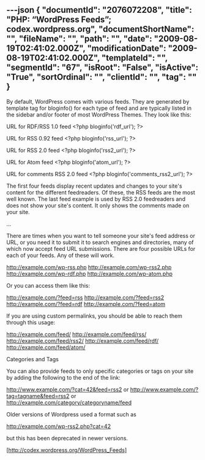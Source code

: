 ---json
{
  "documentId": "2076072208",
  "title": "PHP: “WordPress Feeds”; codex.wordpress.org",
  "documentShortName": "",
  "fileName": "",
  "path": "",
  "date": "2009-08-19T02:41:02.000Z",
  "modificationDate": "2009-08-19T02:41:02.000Z",
  "templateId": "",
  "segmentId": "67",
  "isRoot": "False",
  "isActive": "True",
  "sortOrdinal": "",
  "clientId": "",
  "tag": ""
}
---

By default, WordPress comes with various feeds. They are generated by template tag for bloginfo() for each type of feed and are typically listed in the sidebar and/or footer of most WordPress Themes. They look like this:

URL for RDF/RSS 1.0 feed 
    &lt;?php bloginfo('rdf_url'); ?&gt; 

URL for RSS 0.92 feed 
    &lt;?php bloginfo('rss_url'); ?&gt; 

URL for RSS 2.0 feed 
    &lt;?php bloginfo('rss2_url'); ?&gt; 

URL for Atom feed 
    &lt;?php bloginfo('atom_url'); ?&gt; 

URL for comments RSS 2.0 feed 
    &lt;?php bloginfo('comments_rss2_url'); ?&gt; 

The first four feeds display recent updates and changes to your site's content for the different feedreaders. Of these, the RSS feeds are the most well known. The last feed example is used by RSS 2.0 feedreaders and does not show your site's content. It only shows the comments made on your site. 

…

There are times when you want to tell someone your site's feed address or URL, or you need it to submit it to search engines and directories, many of which now accept feed URL submissions. There are four possible URLs for each of your feeds. Any of these will work.

http://example.com/wp-rss.php
http://example.com/wp-rss2.php
http://example.com/wp-rdf.php
http://example.com/wp-atom.php

Or you can access them like this:

http://example.com/?feed=rss
http://example.com/?feed=rss2
http://example.com/?feed=rdf
http://example.com/?feed=atom

If you are using custom permalinks, you should be able to reach them through this usage:

http://example.com/feed/
http://example.com/feed/rss/
http://example.com/feed/rss2/
http://example.com/feed/rdf/
http://example.com/feed/atom/

Categories and Tags

You can also provide feeds to only specific categories or tags on your site by adding the following to the end of the link:

http://www.example.com/?cat=42&feed=rss2
or
http://www.example.com/?tag=tagname&feed=rss2
or
http://example.com/category/categoryname/feed

Older versions of Wordpress used a format such as

http://example.com/wp-rss2.php?cat=42

but this has been deprecated in newer versions.


[http://codex.wordpress.org/WordPress_Feeds]
